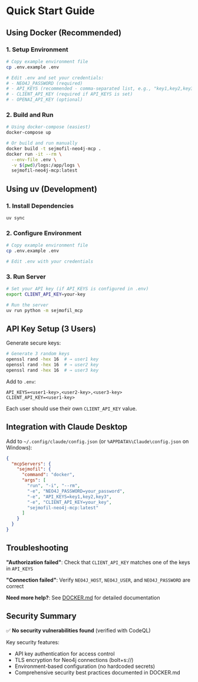 # Quick Start Guide

## Using Docker (Recommended)

### 1. Setup Environment

```bash
# Copy example environment file
cp .env.example .env

# Edit .env and set your credentials:
# - NEO4J_PASSWORD (required)
# - API_KEYS (recommended - comma-separated list, e.g., "key1,key2,key3")
# - CLIENT_API_KEY (required if API_KEYS is set)
# - OPENAI_API_KEY (optional)
```

### 2. Build and Run

```bash
# Using docker-compose (easiest)
docker-compose up

# Or build and run manually
docker build -t sejmofil-neo4j-mcp .
docker run -it --rm \
  --env-file .env \
  -v $(pwd)/logs:/app/logs \
  sejmofil-neo4j-mcp:latest
```

## Using uv (Development)

### 1. Install Dependencies

```bash
uv sync
```

### 2. Configure Environment

```bash
# Copy example environment file
cp .env.example .env

# Edit .env with your credentials
```

### 3. Run Server

```bash
# Set your API key (if API_KEYS is configured in .env)
export CLIENT_API_KEY=your-key

# Run the server
uv run python -m sejmofil_mcp
```

## API Key Setup (3 Users)

Generate secure keys:

```bash
# Generate 3 random keys
openssl rand -hex 16  # → user1 key
openssl rand -hex 16  # → user2 key  
openssl rand -hex 16  # → user3 key
```

Add to `.env`:

```env
API_KEYS=<user1-key>,<user2-key>,<user3-key>
CLIENT_API_KEY=<user1-key>
```

Each user should use their own `CLIENT_API_KEY` value.

## Integration with Claude Desktop

Add to `~/.config/claude/config.json` (or `%APPDATA%\Claude\config.json` on Windows):

```json
{
  "mcpServers": {
    "sejmofil": {
      "command": "docker",
      "args": [
        "run", "-i", "--rm",
        "-e", "NEO4J_PASSWORD=your_password",
        "-e", "API_KEYS=key1,key2,key3",
        "-e", "CLIENT_API_KEY=your_key",
        "sejmofil-neo4j-mcp:latest"
      ]
    }
  }
}
```

## Troubleshooting

**"Authorization failed"**: Check that `CLIENT_API_KEY` matches one of the keys in `API_KEYS`

**"Connection failed"**: Verify `NEO4J_HOST`, `NEO4J_USER`, and `NEO4J_PASSWORD` are correct

**Need more help?**: See [DOCKER.md](DOCKER.md) for detailed documentation

## Security Summary

✅ **No security vulnerabilities found** (verified with CodeQL)

Key security features:
- API key authentication for access control
- TLS encryption for Neo4j connections (bolt+s://)
- Environment-based configuration (no hardcoded secrets)
- Comprehensive security best practices documented in DOCKER.md
